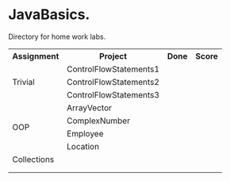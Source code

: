 # JavaBasics.
Directory for home work labs.

<table>
  <tr>
    <th>Assignment</th>
    <th>Project</th>
    <th>Done</th>
    <th>Score</th>
  </tr>
  <tr>
    <td rowspan="3">Trivial</td>
    <td>ControlFlowStatements1</td>
    <td></td>
    <td></td>
  </tr>
  <tr>
    <td>ControlFlowStatements2</td>
    <td></td>
    <td></td>
  </tr>
  <tr>
    <td>ControlFlowStatements3</td>
    <td></td>
    <td></td>
  </tr>
  <tr>
    <td rowspan="4">OOP</td>
    <td>ArrayVector</td>
    <td></td>
    <td></td>
  </tr>
  <tr>
    <td>ComplexNumber</td>
    <td></td>
    <td></td>
  </tr>
  <tr>
    <td>Employee</td>
    <td></td>
    <td></td>
  </tr>
  <tr>
    <td>Location</td>
    <td></td>
    <td></td>
  </tr>
  <tr>
    <td>Collections</td>
    <td></td>
    <td></td>
    <td></td>
  </tr>
  <tr>
    <td></td>
    <td></td>
    <td></td>
    <td></td>
  </tr>
  <tr>
    <td></td>
    <td></td>
    <td></td>
    <td></td>
  </tr>
</table>
